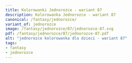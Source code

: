 ```yaml
---
title: Kolorowanki Jednorożce - wariant 87
description: Kolorowanka Jednorozce - wariant 87
canonical: /fantasy/jednorozce/
variant_of: jednorozce
image: /fantasy/jednorozce/87/jednorozce-87.svg
pdf: /fantasy/jednorozce/87/jednorozce-87.pdf
alt: "jednorozce kolorowanka dla dzieci - wariant 87"
tags:
- fantasy
- jednorozce
---
```

